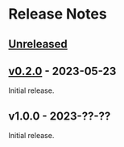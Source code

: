 # Release Notes

## [Unreleased](https://github.com/laravel/echo/compare/v0.2.0...main)

## [v0.2.0](https://github.com/laravel/echo/compare/v1.0.0...v0.2.0) - 2023-05-23

Initial release.

## v1.0.0 - 2023-??-??

Initial release.
